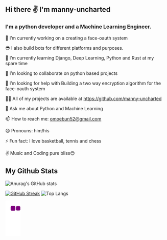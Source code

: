 
## **Hi there ✌ I'm manny-uncharted**

### I'm a python developer and a Machine Learning Engineer.

🔭 I’m currently working on a creating a face-oauth system

😎 I also build bots for different platforms and purposes.

🌱 I’m currently learning Django, Deep Learning, Python and Rust at my spare time

👯 I’m looking to collaborate on python based projects

🤝 I’m looking for help with Building a two way encryption algorithm for the face-oauth system

👨‍💻 All of my projects are available at https://github.com/manny-uncharted

<!-- 📝 I regularly write articles on https://dev.to/opeolluwa -->

💬 Ask me about Python and Machine Learning

📫 How to reach me:  omoebun52@gmail.com

😄 Pronouns: him/his

⚡ Fun fact: I love basketball, tennis and chess

✌ Music and Coding pure bliss😊




## My Github Stats
![Anurag's GitHub stats](https://github-readme-stats.vercel.app/api?username=manny-uncharted&count_private=true&show_icons=true)
<!-- ![Anurag's GitHub stats](https://github-readme-stats.vercel.app/api?username=manny-uncharted&count_private=true&hide=contribs,prs&show_icons=true) -->
<!-- ![willianrod's wakatime stats](https://github-readme-stats.vercel.app/api/wakatime?username=manny_uncharted) -->
[![GitHub Streak](https://github-readme-streak-stats.herokuapp.com/?user=manny-uncharted&theme=dark)](https://git.io/streak-stats)
![Top Langs](https://github-readme-stats.vercel.app/api/top-langs/?username=manny-uncharted&langs_count=4)



![snake gif](https://github.com/manny-uncharted/snake-gen/blob/output/github-contribution-grid-snake.gif)

